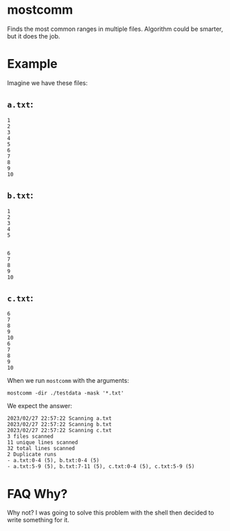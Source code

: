 # mostcomm

Finds the most common ranges in multiple files. Algorithm could be smarter, but it does the job.

# Example

Imagine we have these files:

## `a.txt`:
```
1
2
3
4
5
6
7
8
9
10
```

## `b.txt`:
```
1
2
3
4
5


6
7
8
9
10
```

## `c.txt`:
```
6
7
8
9
10
6
7
8
9
10
```

When we run `mostcomm` with the arguments:
```
mostcomm -dir ./testdata -mask '*.txt'
```

We expect the answer:
```
2023/02/27 22:57:22 Scanning a.txt
2023/02/27 22:57:22 Scanning b.txt
2023/02/27 22:57:22 Scanning c.txt
3 files scanned
11 unique lines scanned
32 total lines scanned
2 Duplicate runs
- a.txt:0-4 (5), b.txt:0-4 (5)
- a.txt:5-9 (5), b.txt:7-11 (5), c.txt:0-4 (5), c.txt:5-9 (5)
```

# FAQ Why?

Why not? I was going to solve this problem with the shell then decided to write something for it. 
